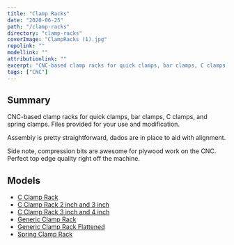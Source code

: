 ```yaml
---
title: "Clamp Racks"
date: "2020-06-25"
path: "/clamp-racks"
directory: "clamp-racks"
coverImage: "ClampRacks (1).jpg"
repolink: ""
modellink: ""
attributionlink: ""
excerpt: "CNC-based clamp racks for quick clamps, bar clamps, C clamps, and spring clamps."
tags: ["CNC"]
---
```


## Summary

CNC-based clamp racks for quick clamps, bar clamps, C clamps, and spring clamps. Files provided for your use and modification.

Assembly is pretty straightforward, dados are in place to aid with alignment.

Side note, compression bits are awesome for plywood work on the CNC. Perfect top edge quality right off the machine.

## Models

- [C Clamp Rack](https://a360.co/3ckRwji)
- [C Clamp Rack 2 inch and 3 inch](http://a360.co/2qjqUcA)
- [C Clamp Rack 3 inch and 4 inch](http://a360.co/2AhYdfW)
- [Generic Clamp Rack](https://a360.co/2P7LGcn)
- [Generic Clamp Rack Flattened](https://a360.co/31q3yBD)
- [Spring Clamp Rack](https://a360.co/3w1tmSH)
